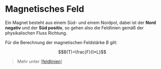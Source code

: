 # Magnetisches Feld
Ein Magnet besteht aus einem Süd- und einem Nordpol, dabei ist der **Nord negativ** und
der **Süd positiv**, so gehen also die Feldlinien gemäß der physikalischen Fluss Richtung.

Für die Berechnung der magnetischen Feldstärke $B$ gilt:

$$B(T)=\frac{F}{I*L}$$

> Mehr unter [[feldlinien]]


[//begin]: # "Autogenerated link references for markdown compatibility"
[feldlinien]: feldlinien.md "Feldlinien"
[//end]: # "Autogenerated link references"